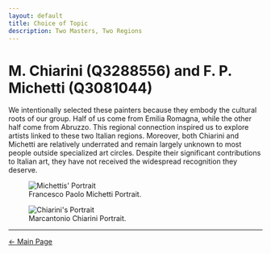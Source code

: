 ```yaml
---
layout: default
title: Choice of Topic
description: Two Masters, Two Regions 
---
```


# M. Chiarini (Q3288556) and F. P. Michetti (Q3081044)
We intentionally selected these painters because they embody the cultural roots of our group. Half of us come from Emilia Romagna, while the other half come from Abruzzo. This regional connection inspired us to explore artists linked to these two Italian regions. Moreover, both Chiarini and Michetti are relatively underrated and remain largely unknown to most people outside specialized art circles. Despite their significant contributions to Italian art, they have not received the widespread recognition they deserve.

<figure>
    <img src="/abremipainters/assets/images/Michetti's Portrait.jpg"
         alt="Michettis' Portrait">
    <figcaption> Francesco Paolo Michetti Portrait.</figcaption>
</figure>

<figure>
    <img src="/abremipainters/assets/images/Chiarini's Portrait.jpg"
         alt="Chiarini's Portrait">
    <figcaption> Marcantonio Chiarini Portrait.</figcaption>
</figure>

***

[← Main Page](./)
